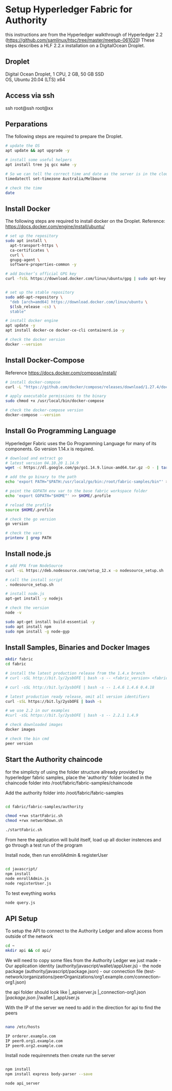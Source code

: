 # Setup Hyperledger Fabric for Authority
this instructions are from the Hyperledger walkthrough of Hyperledger 2.2 (https://github.com/samlinux/htsc/tree/master/meetup-061020)
These steps describes a HLF 2.2.x installation on a DigitalOcean Droplet.

## Droplet 
Digital Ocean Droplet, 1 CPU, 2 GB, 50 GB SSD  
OS, Ubuntu 20.04 (LTS) x64

## Access via ssh
ssh root@ssh root@xx

## Perparations
The following steps are required to prepare the Droplet.
```bash
# update the OS
apt update && apt upgrade -y

# install some useful helpers
apt install tree jq gcc make -y

# So we can tell the correct time and date as the server is in the cloud
timedatectl set-timezone Australia/Melbourne

# check the time
date
```

## Install Docker
The following steps are required to install docker on the Droplet. Reference: https://docs.docker.com/engine/install/ubuntu/

```bash
# set up the repository
sudo apt install \
  apt-transport-https \
  ca-certificates \
  curl \
  gnupg-agent \
  software-properties-common -y

# add Docker’s official GPG key
curl -fsSL https://download.docker.com/linux/ubuntu/gpg | sudo apt-key add -


# set up the stable repository
sudo add-apt-repository \
  "deb [arch=amd64] https://download.docker.com/linux/ubuntu \
  $(lsb_release -cs) \
  stable"

# install docker engine
apt update -y
apt install docker-ce docker-ce-cli containerd.io -y

# check the docker version
docker --version
```

## Install Docker-Compose

Reference https://docs.docker.com/compose/install/

```bash
# install docker-compose
curl -L "https://github.com/docker/compose/releases/download/1.27.4/docker-compose-$(uname -s)-$(uname -m)" -o /usr/local/bin/docker-compose

# apply executable permissions to the binary
sudo chmod +x /usr/local/bin/docker-compose

# check the docker-compose version
docker-compose --version
```

## Install Go Programming Language
Hyperledger Fabric uses the Go Programming Language for many of its components. Go version 1.14.x is required.

```bash 
# download and extract go
# latest version 04.10.20 1.14.9
wget -c https://dl.google.com/go/go1.14.9.linux-amd64.tar.gz -O - | tar -xz -C /usr/local

# add the go binary to the path
echo 'export PATH="$PATH:/usr/local/go/bin:/root/fabric-samples/bin"' >> $HOME/.profile

# point the GOPATH env var to the base fabric workspace folder
echo 'export GOPATH="$HOME"' >> $HOME/.profile

# reload the profile
source $HOME/.profile

# check the go version
go version

# check the vars
printenv | grep PATH
```

## Install node.js

```bash
# add PPA from NodeSource
curl -sL https://deb.nodesource.com/setup_12.x -o nodesource_setup.sh

# call the install script
. nodesource_setup.sh

# install node.js
apt-get install -y nodejs

# check the version
node -v

sudo apt-get install build-essential -y
sudo apt install npm
sudo npm install -g node-gyp
```

## Install Samples, Binaries and Docker Images

```bash
mkdir fabric
cd fabric

# install the latest production release from the 1.4.x branch
# curl -sSL http://bit.ly/2ysbOFE | bash -s -- <fabric_version> <fabric-ca_version> <thirdparty_version>

# curl -sSL http://bit.ly/2ysbOFE | bash -s -- 1.4.6 1.4.6 0.4.18

# latest production ready release, omit all version identifiers
curl -sSL https://bit.ly/2ysbOFE | bash -s

# we use 2.2 in our examples
#curl -sSL https://bit.ly/2ysbOFE | bash -s -- 2.2.1 1.4.9

# check downloaded images
docker images

# check the bin cmd
peer version

```

## Start the Authority chaincode
for the simplicty of using the folder structure allready provided by hyperledger fabric samples, place the 'authority' folder located in the chaincode folder into /root/fabric/fabric-samples/chaincode

Add the authority folder into /root/fabric/fabric-samples

```bash

cd fabric/fabric-samples/authority

chmod +rwx startFabric.sh 
chmod +rwx networkDown.sh 

./startFabric.sh

```

From here the application will build itself, load up all docker instences and go through a test run of the program

Install node, then run enrollAdmin & registerUser

```bash

cd javascript/
npm install
node enrollAdmin.js
node registerUser.js

```

To test eveything works 

```bash
node query.js
```

## API Setup

To setup the API to connect to the Authority Ledger and allow access from outside of the network

```bash
cd ~
mkdir api && cd api/

```

We will need to copy some files from the Authority Ledger we just made
    - Our application identity (authority/javascript/wallet/appUser.js)
    - the node package (authority/javascript/package.json)
    - our connection file (test-network/organizations/peerOrganizations/org1.example.com/connection-org1.json)

the api folder should look like
    |_apiserver.js
    |_connection-org1.json
    |_package.json
    |_/wallet
      |_appUser.js


With the IP of the server we need to add in the direction for api to find the peers

```bash

nano /etc/hosts

IP orderer.example.com
IP peer0.org1.example.com
IP peer0.org2.example.com

```


Install node requiremnets then create run the server

```bash

npm install
npm install express body-parser --save

node api_server

```




